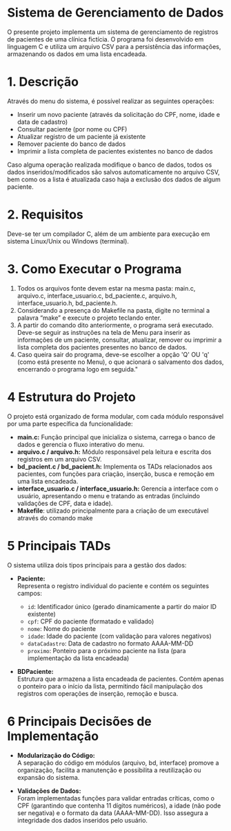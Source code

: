 # Sistema de Gerenciamento de Dados

O presente projeto implementa um sistema de gerenciamento de registros de pacientes de uma clínica fictícia. O programa foi desenvolvido em linguagem C e utiliza um arquivo CSV para a persistência das informações, armazenando os dados em uma lista encadeada.

# 1. Descrição

Através do menu do sistema, é possível realizar as seguintes operações:
- Inserir um novo paciente (através da solicitação do CPF, nome, idade e data de cadastro)
- Consultar paciente (por nome ou CPF)
- Atualizar registro de um paciente já existente
- Remover paciente do banco de dados
- Imprimir a lista completa de pacientes existentes no banco de dados

Caso alguma operação realizada modifique o banco de dados, todos os dados inseridos/modificados são salvos automaticamente no arquivo CSV, bem como os a lista é atualizada caso haja a exclusão dos dados de algum paciente.


# 2. Requisitos
Deve-se ter um compilador C, além de um ambiente para execução em sistema Linux/Unix ou Windows (terminal).


# 3. Como Executar o Programa
1. Todos os arquivos fonte devem estar na mesma pasta: main.c, arquivo.c, interface_usuario.c, bd_paciente.c, arquivo.h, interface_usuario.h, bd_paciente.h.
2. Considerando a presença do Makefile na pasta, digite no terminal a palavra “make” e execute o projeto teclando enter.
3. A partir do comando dito anteriormente, o programa será executado. Deve-se seguir as instruções na tela de Menu para inserir as informações de um paciente, consultar, atualizar, remover ou imprimir a lista completa dos pacientes presentes no banco de dados.
4. Caso queira sair do programa, deve-se escolher a opção 'Q' OU 'q' (como está presente no Menu), o que acionará o salvamento dos dados, encerrando o programa logo em seguida."

# 4 Estrutura do Projeto 

O projeto está organizado de forma modular, com cada módulo responsável por uma parte específica da funcionalidade: 

- **main.c:** Função principal que inicializa o sistema, carrega o banco de dados e gerencia o fluxo interativo do menu. 
- **arquivo.c / arquivo.h:** Módulo responsável pela leitura e escrita dos registros em um arquivo CSV. 
- **bd_pacient.c / bd_pacient.h:** Implementa os TADs relacionados aos pacientes, com funções para criação, inserção, busca e remoção em uma lista encadeada. 
- **interface_usuario.c / interface_usuario.h:** Gerencia a interface com o usuário, apresentando o menu e tratando as entradas (incluindo validações de CPF, data e idade). 
- **Makefile**: utilizado principalmente para a criação de um executável através do comando make 

# 5 Principais TADs 

O sistema utiliza dois tipos principais para a gestão dos dados: 

- **Paciente:**   
  Representa o registro individual do paciente e contém os seguintes campos:   
  - `id`: Identificador único (gerado dinamicamente a partir do maior ID existente)   
  - `cpf`: CPF do paciente (formatado e validado)   
  - `nome`: Nome do paciente   
  - `idade`: Idade do paciente (com validação para valores negativos)   
  - `dataCadastro`: Data de cadastro no formato AAAA-MM-DD   
  - `proximo`: Ponteiro para o próximo paciente na lista (para implementação da lista encadeada) 

- **BDPaciente:**   
  Estrutura que armazena a lista encadeada de pacientes. Contém apenas o ponteiro para o início da lista, permitindo fácil manipulação dos registros com operações de inserção, remoção e busca.

# 6 Principais Decisões de Implementação 

- **Modularização do Código:**   
  A separação do código em módulos (arquivo, bd, interface) promove a organização, facilita a manutenção e possibilita a reutilização ou expansão do sistema. 

- **Validações de Dados:**   
  Foram implementadas funções para validar entradas críticas, como o CPF (garantindo que contenha 11 dígitos numéricos), a idade (não pode ser negativa) e o formato da data (AAAA-MM-DD). Isso assegura a integridade dos dados inseridos pelo usuário. 
